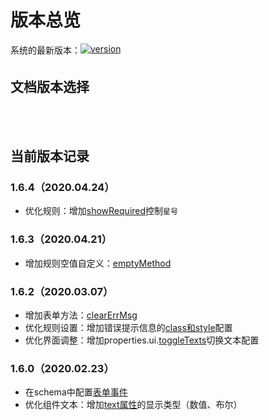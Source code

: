 # 版本总览

<div style="margin: 5px 0 0 0; font-size: 14px; min-height: 24px;">
  <span style="vertical-align: top;">系统的最新版本：</span><a href="https://www.npmjs.com/package/vue-easy-form" target="_blank"><img src="https://img.shields.io/npm/v/vue-easy-form.svg" alt="version"></a>
</div>

## 文档版本选择
<div style="margin: 10px 0; min-height: 34px;">
<ClientOnly>
  <version-select></version-select>
</ClientOnly>
</div>

## 当前版本记录
### 1.6.4（2020.04.24）
- 优化规则：增加[showRequired](../base/rules.md)控制`星号`

### 1.6.3（2020.04.21）
- 增加规则空值自定义：[emptyMethod](../base/rules.md)

###  1.6.2（2020.03.07）
- 增加表单方法：[clearErrMsg](../base/form.md#表单方法)
- 优化规则设置：增加错误提示信息的[class和style](../base/rules.md)配置
- 优化界面调整：增加properties.ui.[toggleTexts](../base/settings.md#ui属性)切换文本配置

###  1.6.0（2020.02.23）
- 在schema中配置[表单事件](../base/form.md#表单事件)
- 优化组件文本：增加[text属性](../base/com-format.md)的显示类型（数值、布尔）

<!-- ## 旧版本记录
###  1.5.8（2020.01.05）
- 优化调试控制台
- 优化卡片数组
- 修复[值转换](../base/format.md)初始化时不同步的问题
- 优化文档，嵌入实例


###  1.5.6（2019.12.19）
- label、desc、help、unit、title支持隐藏控制（hidden属性）
- label、title支持help配置

###  1.5.4（2019.12.12）
- label、desc、help、unit、title支持[组件事件](../base/com-format.md#组件事件)

###  1.5.3（2019.12.04）
- [支持VUE组件的属性是函数类型](../base/com-format.md#当props里面的某属性是的类型是函数怎么办？)
- label、desc、help、unit、title支持style、class并且支持[动态解析](../base/parse.md)
- 优化[项组件](../base/component.md)：支持component对象里配置value
- 功能优化：对接原生表单组件

###  1.5.2（2019.11.29）
- 功能优化：对接原生表单组件
- 支持指令

###  1.5.1（2019.11.13）
- 优化esForm版本读取、优化[CDN安装](../base/install.md#npm安装)

###  1.5.0（2019.11.01）
- `优化组件显示`：隐藏的组件在表单初始化时不创建，此组件在第一次显示时再创建；已创建组件再次隐藏时，只是DOM（v-show=false）节点隐藏

###  1.4.8（2019.09.21）
- 修复$global监听问题

### 1.4.6（2019.8.25）
- 增加数组min、max时的错误提示（[minMsg, maxMsg](../base/array.md#配置属性)）
- 修复component.text的函数写法

### 1.4.4（2019.8.18）
- 优化tabs
- 兼容safari, firefox

### 1.4.2（2019.8.11）
- 增加：每次更改schema时都会触发inited事件

### 1.4.0（2019.8.7）
- 优化框架、优化实例、优化文档、增加版本记录

### 1.3.0（...）
- 暂无记录 -->
